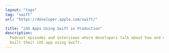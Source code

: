 ```yaml
---
layout: "tags"
tag: "swift"
url: "https://developer.apple.com/swift/"

title: "iOS Apps Using Swift in Production"
description:
  Podcast episodes and interviews where developers talk about how and why they
  built their iOS app using Swift.
---
```


